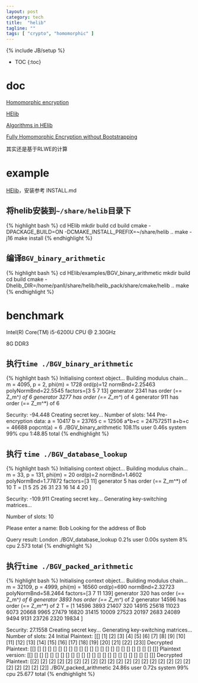 ```yaml
---
layout: post
category: tech
title:  "helib"
tagline: ""
tags: [ "crypto", "homomorphic" ] 
---
```

{% include JB/setup %}

* TOC
{:toc}

# doc

[Homomorphic encryption](https://en.wikipedia.org/wiki/Homomorphic_encryption)

[HElib](https://github.com/homenc/HElib)

[Algorithms in HElib](https://eprint.iacr.org/2014/106)

[Fully Homomorphic Encryption without Bootstrapping](https://eprint.iacr.org/2011/277.pdf)

其实还是基于RLWE的计算

#  example 

[HElib](https://github.com/homenc/HElib)，安装参考 INSTALL.md

## 将helib安装到``~/share/helib``目录下

{% highlight bash %}
cd HElib
mkdir build
cd build
cmake -DPACKAGE_BUILD=ON -DCMAKE_INSTALL_PREFIX=~/share/helib ..
make -j16
make install
{% endhighlight %}

## 编译``BGV_binary_arithmetic``

{% highlight bash %}
cd HElib/examples/BGV_binary_arithmetic
mkdir build
cd build
cmake -Dhelib_DIR=/home/panll/share/helib/helib_pack/share/cmake/helib ..
make
{% endhighlight %}

# benchmark

Intel(R) Core(TM) i5-6200U CPU @ 2.30GHz

8G DDR3

## 执行``time ./BGV_binary_arithmetic``

{% highlight bash %}
Initialising context object...
Building modulus chain...
m = 4095, p = 2, phi(m) = 1728
ord(p)=12
normBnd=2.25463
polyNormBnd=22.5545
factors=[3 5 7 13]
generator 2341 has order (== Z_m^*) of 6
generator 3277 has order (== Z_m^*) of 4
generator 911 has order (== Z_m^*) of 6

Security: -94.448
Creating secret key...
Number of slots: 144
Pre-encryption data:
a = 10417
b = 23765
c = 12506
a*b+c = 247572511
a+b+c = 46688
popcnt(a) = 6
./BGV_binary_arithmetic  108.11s user 0.46s system 99% cpu 1:48.85 total
{% endhighlight %}

## 执行 `time ./BGV_database_lookup`

{% highlight bash %}
Initialising context object...
Building modulus chain...
m = 33, p = 131, phi(m) = 20
ord(p)=2
normBnd=1.4602
polyNormBnd=1.77872
factors=[3 11]
generator 5 has order (== Z_m^*) of 10
T = [1 5 25 26 31 23 16 14 4 20 ]

Security: -109.911
Creating secret key...
Generating key-switching matrices...

Number of slots: 10

Please enter a name: Bob
Looking for the address of Bob

Query result: London
./BGV_database_lookup  0.21s user 0.00s system 8% cpu 2.573 total
{% endhighlight %}

## 执行``time ./BGV_packed_arithmetic``

{% highlight bash %}
Initialising context object...
Building modulus chain...
m = 32109, p = 4999, phi(m) = 16560
ord(p)=690
normBnd=2.32723
polyNormBnd=58.2464
factors=[3 7 11 139]
generator 320 has order (== Z_m^*) of 6
generator 3893 has order (== Z_m^*) of 2
generator 14596 has order (== Z_m^*) of 2
T = [1 14596 3893 21407 320 14915 25618 11023 6073 20668 9965 27479 16820 31415 10009 27523 20197 2683 24089 9494 9131 23726 2320 19834 ]

Security: 27.1558
Creating secret key...
Generating key-switching matrices...
Number of slots: 24
Initial Plaintext: [[] [1] [2] [3] [4] [5] [6] [7] [8] [9] [10] [11] [12] [13] [14] [15] [16] [17] [18] [19] [20] [21] [22] [23]]
Decrypted Plaintext: [[] [] [] [] [] [] [] [] [] [] [] [] [] [] [] [] [] [] [] [] [] [] [] []]
Plaintext version: [[] [] [] [] [] [] [] [] [] [] [] [] [] [] [] [] [] [] [] [] [] [] [] []]
Decrypted Plaintext: [[2] [2] [2] [2] [2] [2] [2] [2] [2] [2] [2] [2] [2] [2] [2] [2] [2] [2] [2] [2] [2] [2] [2] [2]]
./BGV_packed_arithmetic  24.86s user 0.72s system 99% cpu 25.677 total
{% endhighlight %}
